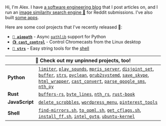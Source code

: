 Hi, I'm Alex. I have [a software engineering blog](https://alexdelorenzo.dev/) that I post articles on, and I run an [image similarity search engine 🔎](https://dupebot.firstbyte.dev/) for Reddit submissions. I've also built [some apps](https://producthunt.com/@alexdelorenzo/made).

Here are some cool projects that I've recently released 🎉:
- **[`📁 aiopath`](https://github.com/alexdelorenzo/aiopath)** - Async [`pathlib`](https://docs.python.org/3/library/pathlib.html) support for Python
- **[`📺 cast_control`](https://github.com/alexdelorenzo/cast_control)** - Control Chromecasts from the Linux desktop
- **[`🧵 strs`](https://github.com/alexdelorenzo/strs)** - Easy string tools for the [shell](https://en.wikipedia.org/wiki/Unix_shell)

<p></p>

<table>
  <thead>
    <tr>
        <th colspan="2">📌 Check out my unpinned projects, too!</th>
    </tr>
  </thead>
  
 <tr>
  <td><b>Python</b></td>
  <td>
    <a href="https://github.com/alexdelorenzo/limiter"><code>limiter</code></a>,
    <a href="https://github.com/alexdelorenzo/play_sounds"><code>play_sounds</code></a>, 
    <a href="https://github.com/alexdelorenzo/mpris_server"><code>mpris_server</code></a>, 
    <a href="https://github.com/alexdelorenzo/disjoint_set"><code>disjoint_set</code></a>, 
    <a href="https://github.com/alexdelorenzo/buffer"><code>buffer</code></a>,
    <a href="https://github.com/alexdelorenzo/strs"><code>strs</code></a>,
    <a href="https://gist.github.com/alexdelorenzo/2180dc69a587d79647309767d99489be"><code>pyclean</code></a>, 
    <a href="https://github.com/alexdelorenzo/grub2systemd"><code>grub2systemd</code></a>, 
    <a href="https://github.com/alexdelorenzo/save_skype"><code>save_skype</code></a>,
    <a href="https://github.com/alexdelorenzo/html_wrapper"><code>html_wrapper</code></a>,
    <a href="https://github.com/alexdelorenzo/cast_convert"><code>cast_convert</code></a>, 
    <a href="https://github.com/alexdelorenzo/parse_google_sms"><code>parse_google_sms</code></a>, 
    <a href="https://github.com/alexdelorenzo/nth_py"><code>nth_py</code></a>
  </td>
 </tr>
 
 <tr>
  <td><b>Rust</b></td>
   <td>
     <a href="https://github.com/alexdelorenzo/buffers-rs"><code>buffers-rs</code></a>, 
     <a href="https://github.com/alexdelorenzo/byte_lines"><code>byte_lines</code></a>, 
     <a href="https://github.com/alexdelorenzo/nth_rs"><code>nth_rs</code></a>, 
     <a href="https://github.com/alexdelorenzo/rust-book"><code>rust-book</code></a>
   </td>
 </tr>

 <tr>
  <td><b>JavaScript</b></td>
  <td>
    <a href="https://github.com/alexdelorenzo/delete_scrobbles"><code>delete_scrobbles</code></a>, 
    <a href="https://github.com/alexdelorenzo/wordpress_menu"><code>wordpress_menu</code></a>, 
    <a href="https://github.com/alexdelorenzo/pinterest_tools"><code>pinterest_tools</code></a>
 </td>
 </tr>
 
  <tr>
  <td><b>Shell</b></td>
  <td>
    <a href="https://gist.github.com/alexdelorenzo/8cdb21718c2d2d3f5f8beaad0bf6c843"><code>find-mirrors.sh</code></a>,
    <a href="https://gist.github.com/alexdelorenzo/47267d8ba7cd50735517fe2c9da84414"><code>to_opml.sh</code></a>, 
    <a href="https://gist.github.com/alexdelorenzo/866225bb5de796efc65a09371b4880e6"><code>get_cflags.sh</code></a>,
    <a href="https://gist.github.com/alexdelorenzo/041f1d28df63419527bd189390a0595a"><code>install_ff.sh</code></a>, 
    <a href="https://github.com/alexdelorenzo/intel-gvtg"><code>intel_gvtg</code></a>, 
    <a href="https://github.com/alexdelorenzo/ubuntu-kernel"><code>ubuntu-kernel</code></a>
  </td>
 </tr>
</table>
